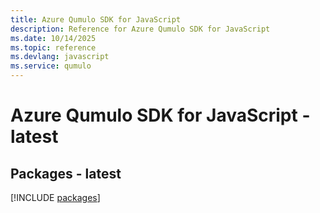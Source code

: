 ```yaml
---
title: Azure Qumulo SDK for JavaScript
description: Reference for Azure Qumulo SDK for JavaScript
ms.date: 10/14/2025
ms.topic: reference
ms.devlang: javascript
ms.service: qumulo
---
```

# Azure Qumulo SDK for JavaScript - latest
## Packages - latest
[!INCLUDE [packages](qumulo-index.md)]